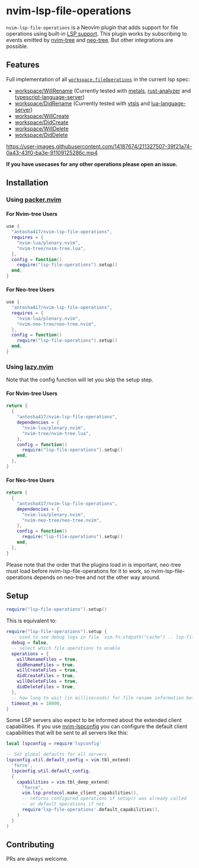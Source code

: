 # nvim-lsp-file-operations

`nvim-lsp-file-operations` is a Neovim plugin that adds support for file operations using built-in [LSP
support](https://neovim.io/doc/user/lsp.html).
This plugin works by subscribing to events emitted by [nvim-tree](https://github.com/nvim-tree/nvim-tree.lua)
and [neo-tree](https://github.com/nvim-neo-tree/neo-tree.nvim). But other integrations are possible.

## Features

Full implementation of all [`workspace.fileOperations`](https://microsoft.github.io/language-server-protocol/specifications/lsp/3.17/specification/) in the current lsp spec:

- [workspace/WillRename](https://microsoft.github.io/language-server-protocol/specifications/lsp/3.17/specification/#workspace_willRenameFiles) (Currently tested with [metals](https://scalameta.org/metals/), [rust-analyzer](https://rust-analyzer.github.io/) and [typescript-language-server](https://github.com/typescript-language-server/typescript-language-server))
- [workspace/DidRename](https://microsoft.github.io/language-server-protocol/specifications/lsp/3.17/specification/#workspace_didRenameFiles) (Currently tested with [vtsls](https://github.com/yioneko/vtsls) and [lua-language-server](https://github.com/LuaLS/lua-language-server))
- [workspace/WillCreate](https://microsoft.github.io/language-server-protocol/specifications/lsp/3.17/specification/#workspace_willCreateFiles)
- [workspace/DidCreate](https://microsoft.github.io/language-server-protocol/specifications/lsp/3.17/specification/#workspace_didCreateFiles)
- [workspace/WillDelete](https://microsoft.github.io/language-server-protocol/specifications/lsp/3.17/specification/#workspace_willDeleteFiles)
- [workspace/DidDelete](https://microsoft.github.io/language-server-protocol/specifications/lsp/3.17/specification/#workspace_didDeleteFiles)

https://user-images.githubusercontent.com/14187674/211327507-39f21a74-0a43-43f0-ba3e-91109125286c.mp4

**If you have usecases for any other operations please open an issue.**

## Installation

### Using [packer.nvim](https://github.com/wbthomason/packer.nvim)

#### For Nvim-tree Users

```lua
use {
  "antosha417/nvim-lsp-file-operations",
  requires = {
    "nvim-lua/plenary.nvim",
    "nvim-tree/nvim-tree.lua",
  },
  config = function()
    require("lsp-file-operations").setup()
  end,
}
```

#### For Neo-tree Users

```lua
use {
  "antosha417/nvim-lsp-file-operations",
  requires = {
    "nvim-lua/plenary.nvim",
    "nvim-neo-tree/neo-tree.nvim",
  },
  config = function()
    require("lsp-file-operations").setup()
  end,
}
```

### Using [lazy.nvim](https://github.com/folke/lazy.nvim)

Note that the config function will let you skip the setup step.

#### For Nvim-tree Users

```lua
return {
  {
    "antosha417/nvim-lsp-file-operations",
    dependencies = {
      "nvim-lua/plenary.nvim",
      "nvim-tree/nvim-tree.lua",
    },
    config = function()
      require("lsp-file-operations").setup()
    end,
  },
}
```

#### For Neo-tree Users

```lua
return {
  {
    "antosha417/nvim-lsp-file-operations",
    dependencies = {
      "nvim-lua/plenary.nvim",
      "nvim-neo-tree/neo-tree.nvim",
    },
    config = function()
      require("lsp-file-operations").setup()
    end,
  },
}
```

Please note that the order that the plugins load in is important, neo-tree must load before
nvim-lsp-file-operations for it to work, so nvim-lsp-file-operations depends on neo-tree and not the other way
around.

## Setup

```lua
require("lsp-file-operations").setup()
```

This is equivalent to:

```lua
require("lsp-file-operations").setup {
  -- used to see debug logs in file `vim.fn.stdpath("cache") .. lsp-file-operations.log`
  debug = false,
  -- select which file operations to enable
  operations = {
    willRenameFiles = true,
    didRenameFiles = true,
    willCreateFiles = true,
    didCreateFiles = true,
    willDeleteFiles = true,
    didDeleteFiles = true,
  },
  -- how long to wait (in milliseconds) for file rename information before cancelling
  timeout_ms = 10000,
}
```
Some LSP servers also expect to be informed about the extended client capabilities.
If you use [nvim-lspconfig](https://github.com/neovim/nvim-lspconfig) you can configure the default client capabilities that will
be sent to all servers like this:

```lua
local lspconfig = require'lspconfig'

-- Set global defaults for all servers
lspconfig.util.default_config = vim.tbl_extend(
  'force',
  lspconfig.util.default_config,
  {
    capabilities = vim.tbl_deep_extend(
      "force",
      vim.lsp.protocol.make_client_capabilities(),
      -- returns configured operations if setup() was already called
      -- or default operations if not
      require'lsp-file-operations'.default_capabilities(),
    )
  }
)
```

## Contributing

PRs are always welcome.

